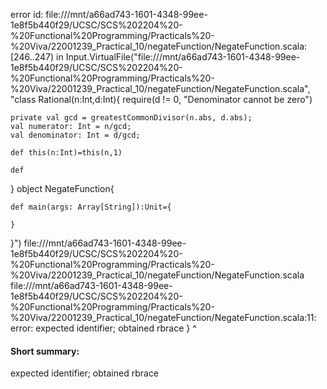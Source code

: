 error id: file:///mnt/a66ad743-1601-4348-99ee-1e8f5b440f29/UCSC/SCS%202204%20-%20Functional%20Programming/Practicals%20-%20Viva/22001239_Practical_10/negateFunction/NegateFunction.scala:[246..247) in Input.VirtualFile("file:///mnt/a66ad743-1601-4348-99ee-1e8f5b440f29/UCSC/SCS%202204%20-%20Functional%20Programming/Practicals%20-%20Viva/22001239_Practical_10/negateFunction/NegateFunction.scala", "class Rational(n:Int,d:Int){
    require(d != 0, "Denominator cannot be zero")

    private val gcd = greatestCommonDivisor(n.abs, d.abs);
    val numerator: Int = n/gcd;
    val denominator: Int = d/gcd;

    def this(n:Int)=this(n,1)

    def 
}
object NegateFunction{

    def main(args: Array[String]):Unit={
    
    }
}")
file:///mnt/a66ad743-1601-4348-99ee-1e8f5b440f29/UCSC/SCS%202204%20-%20Functional%20Programming/Practicals%20-%20Viva/22001239_Practical_10/negateFunction/NegateFunction.scala
file:///mnt/a66ad743-1601-4348-99ee-1e8f5b440f29/UCSC/SCS%202204%20-%20Functional%20Programming/Practicals%20-%20Viva/22001239_Practical_10/negateFunction/NegateFunction.scala:11: error: expected identifier; obtained rbrace
}
^
#### Short summary: 

expected identifier; obtained rbrace
